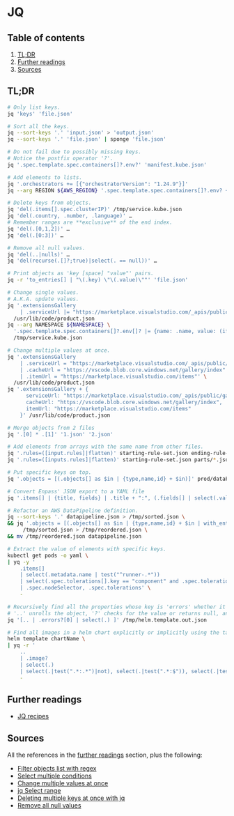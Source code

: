 # JQ

## Table of contents <!-- omit in toc -->

1. [TL;DR](#tldr)
1. [Further readings](#further-readings)
1. [Sources](#sources)

## TL;DR

```sh
# Only list keys.
jq 'keys' 'file.json'

# Sort all the keys.
jq --sort-keys '.' 'input.json' > 'output.json'
jq --sort-keys '.' 'file.json' | sponge 'file.json'

# Do not fail due to possibly missing keys.
# Notice the postfix operator '?'.
jq '.spec.template.spec.containers[]?.env?' 'manifest.kube.json'

# Add elements to lists.
jq '.orchestrators += [{"orchestratorVersion": "1.24.9"}]'
jq --arg REGION ${AWS_REGION} '.spec.template.spec.containers[]?.env? += [{name: "AWS_REGION", value: $REGION}]' /tmp/service.kube.json

# Delete keys from objects.
jq 'del(.items[].spec.clusterIP)' /tmp/service.kube.json
jq 'del(.country, .number, .language)' …
# Remember ranges are **exclusive** of the end index.
jq 'del(.[0,1,2])' …
jq 'del(.[0:3])' …

# Remove all null values.
jq 'del(..|nulls)' …
jq 'del(recurse(.[]?;true)|select(. == null))' …

# Print objects as 'key [space] "value"' pairs.
jq -r 'to_entries[] | "\(.key) \"\(.value)\""' 'file.json'

# Change single values.
# A.K.A. update values.
jq '.extensionsGallery
    | .serviceUrl |= "https://marketplace.visualstudio.com/_apis/public/gallery"' \
  /usr/lib/code/product.json
jq --arg NAMESPACE ${NAMESPACE} \
  '.spec.template.spec.containers[]?.env[]? |= {name: .name, value: (if .name == "KUBERNETES_NAMESPACE" then $NAMESPACE else .value end)}' \
  /tmp/service.kube.json

# Change multiple values at once.
jq '.extensionsGallery
    | .serviceUrl = "https://marketplace.visualstudio.com/_apis/public/gallery"
    | .cacheUrl = "https://vscode.blob.core.windows.net/gallery/index"
    | .itemUrl = "https://marketplace.visualstudio.com/items"' \
  /usr/lib/code/product.json
jq '.extensionsGallery + {
      serviceUrl: "https://marketplace.visualstudio.com/_apis/public/gallery",
      cacheUrl: "https://vscode.blob.core.windows.net/gallery/index",
      itemUrl: "https://marketplace.visualstudio.com/items"
    }' /usr/lib/code/product.json

# Merge objects from 2 files
jq '.[0] * .[1]' '1.json' '2.json'

# Add elements from arrays with the same name from other files.
jq '.rules=([input.rules]|flatten)' starting-rule-set.json ending-rule-set.json
jq '.rules=([inputs.rules]|flatten)' starting-rule-set.json parts/*.json

# Put specific keys on top.
jq '.objects = [(.objects[] as $in | {type,name,id} + $in)]' prod/dataPipeline_deviceLocationConversion_prod.json

# Convert Enpass' JSON export to a YAML file
jq '.items[] | {title, fields} | .title + ":", (.fields[] | select(.value != "") | "  " + .label + ": " + .value)' test.json -cr

# Refactor an AWS DataPipeline definition.
jq --sort-keys '.' datapipeline.json > /tmp/sorted.json \
&& jq '.objects = [(.objects[] as $in | {type,name,id} + $in | with_entries(select(.value != null)))]' \
     /tmp/sorted.json > /tmp/reordered.json \
&& mv /tmp/reordered.json datapipeline.json

# Extract the value of elements with specific keys.
kubectl get pods -o yaml \
| yq -y '
    .items[]
    | select(.metadata.name | test("^runner-.*"))
    | select(.spec.tolerations[].key == "component" and .spec.tolerations[].value == "big-runner")
    | .spec.nodeSelector, .spec.tolerations' \
    -

# Recursively find all the properties whose key is 'errors' whether it exists or not.
# '..' unrolls the object, '?' checks for the value or returns null, and 'select(.)' is like a filter on truthy values.
jq '[.. | .errors?[0] | select(.) ]' /tmp/helm.template.out.json

# Find all images in a helm chart explicitly or implicitly using the tag 'latest'.
helm template chartName \
| yq -r '
    ..
    | .image?
    | select(.)
    | select(.|test(".*:.*")|not), select(.|test(".*:$")), select(.|test(".*:latest"))' \
    -
```

## Further readings

- [JQ recipes]

[jq recipes]: https://remysharp.com/drafts/jq-recipes

## Sources

All the references in the [further readings] section, plus the following:

- [Filter objects list with regex]
- [Select multiple conditions]
- [Change multiple values at once]
- [jq Select range]
- [Deleting multiple keys at once with jq]
- [Remove all null values]

<!--
  References
  -->

<!-- In-article sections -->
[further readings]: #further-readings

<!-- Others -->
[change multiple values at once]: https://stackoverflow.com/questions/47355901/jq-change-multiple-values#47357956
[deleting multiple keys at once with jq]: https://stackoverflow.com/questions/36227245/deleting-multiple-keys-at-once-with-jq
[filter objects list with regex]: https://til.hashrocket.com/posts/uv0bjiokwk-use-jq-to-filter-objects-list-with-regex
[jq select range]: https://stackoverflow.com/questions/45548604/jq-select-range
[remove all null values]: https://stackoverflow.com/questions/39500608/remove-all-null-values
[select multiple conditions]: https://stackoverflow.com/questions/33057420/jq-select-multiple-conditions#33059058
